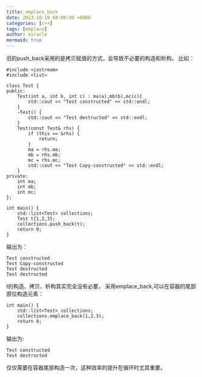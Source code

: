 ```yaml
---
title: emplace_back
date: 2023-10-19 08:00:00 +0800
categories: [c++]
tags: [emplace]
author: miracle
mermaid: true
---
```


旧的push_back采用的是拷贝赋值的方式，会导致不必要的构造和析构， 比如：
```
#include <iostream>
#include <list>

class Test {
public:
    Test(int a, int b, int c) : ma(a),mb(b),mc(c){
        std::cout << "Test constructed" << std::endl;
    }
    ~Test() {
        std::cout << "Test destructed" << std::endl;
    }
    Test(const Test& rhs) {
        if (this == &rhs) {
            return;
        }
        ma = rhs.ma;
        mb = rhs.mb;
        mc = rhs.mc;
        std::cout << "Test Copy-constructed" << std::endl;
    }
private:
    int ma;
    int mb;
    int mc;
};

int main() {
    std::list<Test> collections;
    Test t{1,2,3};
    collections.push_back(t);
    return 0;
}
```
输出为：
```
Test constructed
Test Copy-constructed
Test destructed
Test destructed
```
t的构造、拷贝、析构其实完全没有必要， 采用emplace_back,可以在容器的尾部原位构造元素：
```
int main() {
    std::list<Test> collections;
    collections.emplace_back(1,2,3);
    return 0;
}
```
输出为:
```
Test constructed
Test destructed
```
仅仅需要在容器尾部构造一次，这种效率的提升在循环时尤其重要。
